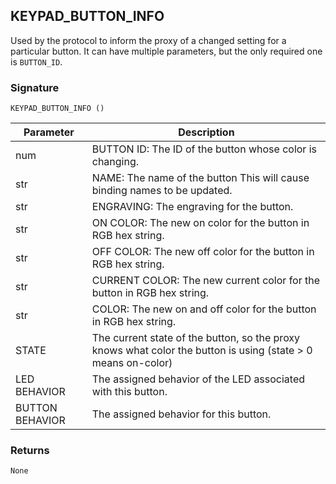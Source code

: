 ## KEYPAD\_BUTTON\_INFO

Used by the protocol to inform the proxy of a changed setting for a particular button. It can have multiple parameters, but the only required one is `BUTTON_ID`.


### Signature

`KEYPAD_BUTTON_INFO ()`


| Parameter | Description |
| --- | --- |
| num | BUTTON ID: The ID of the button whose color is changing. |
| str | NAME: The name of the button This will cause binding names to be updated. |
| str | ENGRAVING: The engraving for the button. |
| str | ON COLOR: The new on color for the button in RGB hex string. |
| str | OFF COLOR: The new off color for the button in RGB hex string. |
| str | CURRENT COLOR:  The new current color for the button in RGB hex string. |
| str | COLOR:  The new on and off color for the button in RGB hex string. |
| STATE | The current state of the button, so the proxy knows what color the button is using (state \> 0 means on-color) |
| LED BEHAVIOR | The assigned behavior of the LED associated with this button. |
| BUTTON BEHAVIOR | The assigned behavior for this button. |



### Returns

`None`

